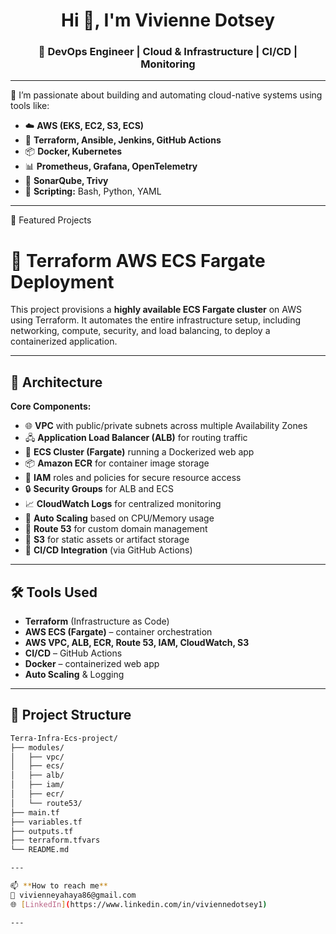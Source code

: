 <h1 align="center">Hi 👋, I'm Vivienne Dotsey</h1>
<h3 align="center">🚀 DevOps Engineer | Cloud & Infrastructure | CI/CD | Monitoring</h3>

---

🌱 I’m passionate about building and automating cloud-native systems using tools like:

- ☁️ **AWS (EKS, EC2, S3, ECS)**  
- 🔧 **Terraform, Ansible, Jenkins, GitHub Actions**  
- 📦 **Docker, Kubernetes**  
- 📊 **Prometheus, Grafana, OpenTelemetry**  
- 🧪 **SonarQube, Trivy**  
- 📜 **Scripting:** Bash, Python, YAML

---

📂 Featured Projects

# 🚀 Terraform AWS ECS Fargate Deployment

This project provisions a **highly available ECS Fargate cluster** on AWS using Terraform. It automates the entire infrastructure setup, including networking, compute, security, and load balancing, to deploy a containerized application.

---

## 🧱 Architecture

**Core Components:**
- 🌐 **VPC** with public/private subnets across multiple Availability Zones
- 🖧 **Application Load Balancer (ALB)** for routing traffic
- 🚀 **ECS Cluster (Fargate)** running a Dockerized web app
- 📦 **Amazon ECR** for container image storage
- 🔐 **IAM** roles and policies for secure resource access
- 🔒 **Security Groups** for ALB and ECS
- 📈 **CloudWatch Logs** for centralized monitoring
- 🧪 **Auto Scaling** based on CPU/Memory usage
- 📛 **Route 53** for custom domain management
- 📂 **S3** for static assets or artifact storage
- 🔁 **CI/CD Integration** (via GitHub Actions)

---

## 🛠️ Tools Used

- **Terraform** (Infrastructure as Code)
- **AWS ECS (Fargate)** – container orchestration
- **AWS VPC, ALB, ECR, Route 53, IAM, CloudWatch, S3**
- **CI/CD** – GitHub Actions
- **Docker** – containerized web app
- **Auto Scaling** & Logging
---

## 📂 Project Structure

```bash
Terra-Infra-Ecs-project/
├── modules/
│   ├── vpc/
│   ├── ecs/
│   ├── alb/
│   ├── iam/
│   ├── ecr/
│   └── route53/
├── main.tf
├── variables.tf
├── outputs.tf
├── terraform.tfvars
└── README.md

---

📫 **How to reach me**  
📧 vivienneyahaya86@gmail.com  
🌐 [LinkedIn](https://www.linkedin.com/in/viviennedotsey1)

---
